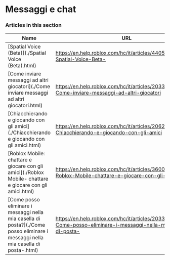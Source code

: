 # Messaggi e chat  
### Articles in this section
Name|URL
-|-
[Spatial Voice (Beta)](./Spatial Voice (Beta).html) |https://en.help.roblox.com/hc/it/articles/4405807645972-Spatial-Voice-Beta-
[Come inviare messaggi ad altri giocatori](./Come inviare messaggi ad altri giocatori.html) |https://en.help.roblox.com/hc/it/articles/203313610-Come-inviare-messaggi-ad-altri-giocatori
[Chiacchierando e giocando con gli amici](./Chiacchierando e giocando con gli amici.html) |https://en.help.roblox.com/hc/it/articles/206224956-Chiacchierando-e-giocando-con-gli-amici
[Roblox Mobile: chattare e giocare con gli amici](./Roblox Mobile- chattare e giocare con gli amici.html) |https://en.help.roblox.com/hc/it/articles/360000432483-Roblox-Mobile-chattare-e-giocare-con-gli-amici
[Come posso eliminare i messaggi nella mia casella di posta?](./Come posso eliminare i messaggi nella mia casella di posta-.html) |https://en.help.roblox.com/hc/it/articles/203313690-Come-posso-eliminare-i-messaggi-nella-mia-casella-di-posta-